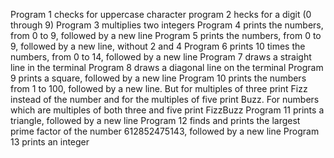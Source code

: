 Program 1 checks for uppercase character
program 2 hecks for a digit (0 through 9)
Program 3 multiplies two integers
Program 4 prints the numbers, from 0 to 9, followed by a new line
Program 5 prints the numbers, from 0 to 9, followed by a new line, without 2 and 4
Program 6 prints 10 times the numbers, from 0 to 14, followed by a new line
Program 7 draws a straight line in the terminal
Program 8 draws a diagonal line on the terminal
Program 9 prints a square, followed by a new line
Program 10 prints the numbers from 1 to 100, followed by a new line. But for multiples of three print Fizz instead of the number and for the multiples of five print Buzz. For numbers which are multiples of both three and five print FizzBuzz
Program 11 prints a triangle, followed by a new line
Program 12 finds and prints the largest prime factor of the number 612852475143, followed by a new line
Program 13 prints an integer

